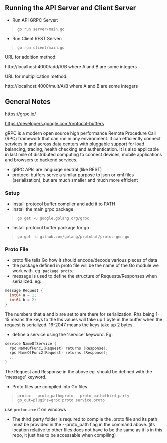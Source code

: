 ## Running the API Server and Client Server

- Run API GRPC Server:
> `go run server/main.go`
 
- Run Client REST Server:
> `go run client/main.go`

URL for addition method:

http://localhost:4000/add/A/B
where A and B are some integers

URL for multiplication method:

http://localhost:4000/mult/A/B
where A and B are some integers

## General Notes

https://grpc.io/ 

https://developers.google.com/protocol-buffers 

gRPC is a modern open source high performance Remote Procedure Call (RPC) framework that can run in any environment. It can efficiently connect services in and across data centers with pluggable support for load balancing, tracing, health checking and authentication. It is also applicable in last mile of distributed computing to connect devices, mobile applications and browsers to backend services.

- gRPC APIs are language neutral (like REST)
- protocol buffers serve a similar purpose to json or xml files (serialization), but are much smaller and much more efficient

### Setup

- Install protocol buffer compiler and add it to PATH
- Install the main grpc package
> `go get -u google.golang.org/grpc`
- Install protocol buffer package for go
> `go get -u github.com/golang/protobuf/protoc-gen-go`

### Proto File

- proto file tells Go how it should encode/decode various pieces of data
- the package defined in proto file will be the name of the Go module we work with. eg. `package proto;`
- message is used to define the structure of Requests/Responses when serialized. eg:
```Go
message Request {
  int64 a = 1;
  int64 b = 2;
}
```
  The numbers that a and b are set to are there for serialization. Rhs being 1-15 means the keys to the lhs values will take up 1 byte in the buffer when the request is serialized. 16-2047 means the keys take up 2 bytes.
- define a service using the 'service' keyword. Eg:
```Go
service NameOfService {
  rpc NameOfFunc1(Request) returns (Response);
  rpc NameOfFunc2(Request) returns (Response);
  ...
}
```
  The Request and Response in the above eg. should be defined with the 'message' keyword.
- Proto files are compiled into Go files
> `protoc --proto_path=proto --proto_path=third_party --go_out=plugins=grpc:proto service.proto`

  use `protoc.exe` if on windows
  
- The third_party folder is required to compile the .proto file and its path must be provided in the --proto_path flag in the command above. (its location relative to other files does not have to be the same as it is in this repo, it just has to be accessable when compiling)
